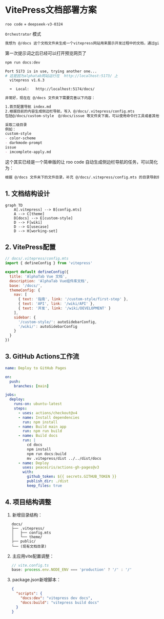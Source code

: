 # VitePress文档部署方案

`roo code` + `deepseek-v3-0324`

`Orchestrator` 模式

```markdown
我想为 @/docs 这个文档文件夹生成一个vitepress网站用来展示开发过程中的文档，通过github action部署。请注意这个项目下已经有了一个vue3+vite网站，如何通过github actions和GitHub pages部署这个网站和文档网站？
```

第一次提示词之后已经可以打开预览网页了

```bash
npm run docs:dev

Port 5173 is in use, trying another one...
# 这是因为alphatab网站运行在  http://localhost:5173/ 上
  vitepress v1.6.3

  ➜  Local:   http://localhost:5174/docs/
```

```markdown
非常好，现在在 @/docs 文件夹下需要完善以下内容：

1.首页配置导航 index.md
2.根据目前的内容生成侧边栏导航，写入 @/docs/.vitepress/config.mts 
包括@/docs/custom-style  @/docs/issue 等文件夹下面，可以使用命令行工具或者其他方式获取markdown文件名称

采取二级目录
例如：
custom-style
- color-scheme
- darkmode-prompt
issue
- imcomplete-apply.md
```

这个其实已经是一个简单版的让 roo code 自动生成侧边栏导航的任务，可以简化为：

```markdown
根据 @/docs 文件夹下的文件目录，补充 @/docs/.vitepress/config.mts 的目录导航侧边栏
```

## 1. 文档结构设计

```mermaid
graph TD
    A[.vitepress] --> B[config.mts]
    A --> C[theme]
    D[docs] --> E[custom-style]
    D --> F[wiki]
    D --> G[usecase]
    D --> H[working-set]
```

## 2. VitePress配置

```javascript
// docs/.vitepress/config.mts
import { defineConfig } from 'vitepress'

export default defineConfig({
  title: 'AlphaTab Vue 文档',
  description: 'AlphaTab Vue组件库文档',
  base: '/docs/',
  themeConfig: {
    nav: [
      { text: '指南', link: '/custom-style/first-step' },
      { text: 'API', link: '/wiki/API' },
      { text: '开发', link: '/wiki/DEVELOPMENT' }
    ],
    sidebar: {
      '/custom-style/': autoSidebarConfig,
      '/wiki/': autoSidebarConfig
    }
  }
})
```

## 3. GitHub Actions工作流

```yaml
name: Deploy to GitHub Pages

on:
  push:
    branches: [main]

jobs:
  deploy:
    runs-on: ubuntu-latest
    steps:
      - uses: actions/checkout@v4
      - name: Install dependencies
        run: npm install
      - name: Build main app
        run: npm run build
      - name: Build docs
        run: |
          cd docs
          npm install
          npm run docs:build
          mv .vitepress/dist ../../dist/docs
      - name: Deploy
        uses: peaceiris/actions-gh-pages@v3
        with:
          github_token: ${{ secrets.GITHUB_TOKEN }}
          publish_dir: ./dist
          keep_files: true
```

## 4. 项目结构调整

1. 新增目录结构：

```
   docs/
   ├── .vitepress/
   │   ├── config.mts
   │   └── theme/
   ├── public/
   └── (现有文档目录)
```

2. 主应用vite配置调整：

```typescript
   // vite.config.ts
   base: process.env.NODE_ENV === 'production' ? '/' : '/'
```

3. package.json新增脚本：

```json
   {
     "scripts": {
       "docs:dev": "vitepress dev docs",
       "docs:build": "vitepress build docs"
     }
   }
```
